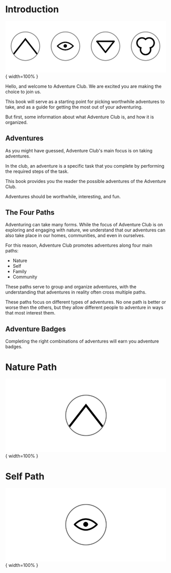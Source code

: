 
# Introduction

![](img/all.png){ width=100% }

Hello, and welcome to Adventure Club. We are excited you are making the choice to
join us.

This book will serve as a starting point for picking worthwhile adventures to take,
and as a guide for getting the most out of your adventuring.

But first, some information about what Adventure Club is, and how it is organized.

## Adventures

As you might have guessed, Adventure Club's main focus is on taking adventures.

In the club, an adventure is a specific task that you complete by performing the required steps of the task.

This book provides you the reader the possible adventures of the Adventure Club.

Adventures should be worthwhile, interesting, and fun.

## The Four Paths

Adventuring can take many forms. While the focus of Adventure Club is on exploring and engaging with nature,
we understand that our adventures can also take place in our homes, communities, and even in ourselves.

For this reason, Adventure Club promotes adventures along four main paths:

* Nature
* Self
* Family
* Community

These paths serve to group and organize adventures, with the understanding that
adventures in reality often cross multiple paths.

These paths focus on different types of adventures. No one path is better or worse then the others,
but they allow different people to adventure in ways that most interest them.

## Adventure Badges

Completing the right combinations of adventures will earn you adventure badges.


# Nature Path

![](img/nature.png){ width=100% }


# Self Path

![](img/self.png){ width=100% }
